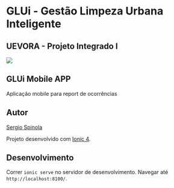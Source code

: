 # GLUi - Gestão Limpeza Urbana Inteligente

## UEVORA - Projeto Integrado I

<a href="http://www.uevora.pt"><img src="http://www.uevora.pt/extension/uepages/design/ueunidade_layout2/images/layout/logotipo_site.jpg"></a>

## GLUi Mobile APP

Aplicação mobile para report de ocorrências

## Autor

[Sergio Spinola](https://sergio-spinola.firebaseapp.com)

Projeto desenvolvido com [Ionic 4](https://ionicframework.com/).

## Desenvolvimento

Correr `ionic serve` no servidor de desenvolvimento. Navegar até `http://localhost:8100/`.
